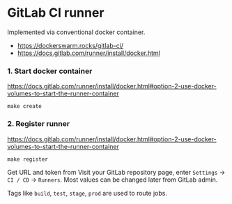 
# GitLab CI runner

Implemented via conventional docker container.

* https://dockerswarm.rocks/gitlab-ci/
* https://docs.gitlab.com/runner/install/docker.html


### 1. Start docker container

https://docs.gitlab.com/runner/install/docker.html#option-2-use-docker-volumes-to-start-the-runner-container

```shell script
make create
```

### 2. Register runner

https://docs.gitlab.com/runner/install/docker.html#option-2-use-docker-volumes-to-start-the-runner-container

```shell script
make register
```

Get URL and token from Visit your GitLab repository page, enter `Settings` -> `CI / CD` -> `Runners`.
Most values can be changed later from GitLab admin.

Tags like `build`, `test`, `stage`, `prod` are used to route jobs.
